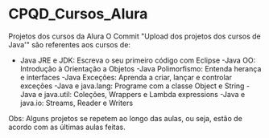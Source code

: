# CPQD_Cursos_Alura
Projetos dos cursos da Alura
O Commit "Upload dos projetos dos cursos de Java'" são referentes aos cursos de: 
- Java JRE e JDK: Escreva o seu primeiro código com Eclipse
-Java OO: Introdução à Orientação a Objetos
-Java Polimorfismo: Entenda herança e interfaces
-Java Exceções: Aprenda a criar, lançar e controlar exceções
-Java e java.lang: Programe com a classe Object e String
-Java e java.util: Coleções, Wrappers e Lambda expressions
-Java e java.io: Streams, Reader e Writers

Obs: Alguns projetos se repetem ao longo das aulas, ou seja, estão de acordo com as últimas aulas feitas.
